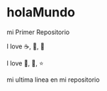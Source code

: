 # holaMundo

mi Primer Repositorio

I love :coffee:, :icecream:, :pizza:

I love :book:, :dog:, :star:

mi ultima linea en mi repositorio

